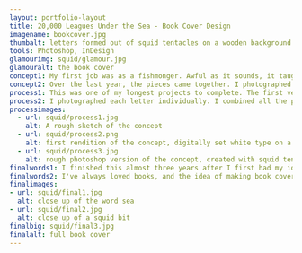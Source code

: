 ```yaml
---
layout: portfolio-layout
title: 20,000 Leagues Under the Sea - Book Cover Design
imagename: bookcover.jpg
thumbalt: letters formed out of squid tentacles on a wooden background.
tools: Photoshop, InDesign
glamourimg: squid/glamour.jpg
glamouralt: the book cover
concept1: My first job was as a fishmonger. Awful as it sounds, it taught me how to find beauty in everything. I handled squid all the time, and the texture was always incredible. When I decided to redesign the cover for 20, 000 Leagues under the Sea, squid was the perfect medium.
concept2: Over the last year, the pieces came together. I photographed the squids, and the project began to take shape. I created several versions, which I brought to portfolio reviews and revised it.
process1: This was one of my longest projects to complete. The first version was a vector rendition, which failed to capture the idea and intent. I decided to go with my original idea, which was to get actual squid tentacles and create the letters.
process2: I photographed each letter individually. I combined all the photos into a single image, a process I started last year; the final image produced was closer to my intent. I took the piece to a variety of portfolio viewings, and the feedback helped solidify the idea and complete the digital typography.
processimages:
  - url: squid/process1.jpg
    alt: A rough sketch of the concept
  - url: squid/process2.png
    alt: first rendition of the concept, digitally set white type on a black background.
  - url: squid/process3.jpg
    alt: rough photoshop version of the concept, created with squid tentacles.
finalwords1: I finished this almost three years after I first had my idea. I'm glad it took me so long to complete, it allowed me to see how an idea can progress over time and how my work and style has changed since I began.
finalwords2: I've always loved books, and the idea of making book covers, creating the type and ideas is something I've always wanted to do. Creating organic type was wonderful, and something I will incorporate into many other projects!
finalimages:
- url: squid/final1.jpg
  alt: close up of the word sea
- url: squid/final2.jpg
  alt: close up of a squid bit
finalbig: squid/final3.jpg
finalalt: full book cover
---
```

